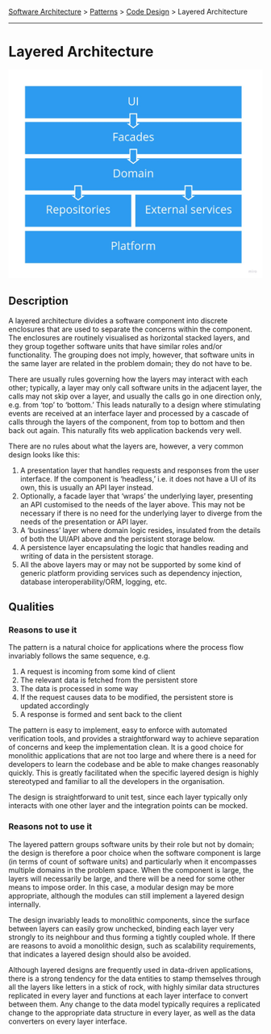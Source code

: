 [Software Architecture](../../..) > [Patterns](../..) > [Code Design](..) > Layered Architecture

---

# Layered Architecture

![Layered architecture](layered-architecture.jpg)

## Description

A layered architecture divides a software component into discrete enclosures that are used to separate the concerns within the component. The enclosures are routinely visualised as horizontal stacked layers, and they group together software units that have similar roles and/or functionality. The grouping does not imply, however, that software units in the same layer are related in the problem domain; they do not have to be.

There are usually rules governing how the layers may interact with each other; typically, a layer may only call software units in the adjacent layer, the calls may not skip over a layer, and usually the calls go in one direction only, e.g. from ‘top’ to ‘bottom.’ This leads naturally to a design where stimulating events are received at an interface layer and processed by a cascade of calls through the layers of the component, from top to bottom and then back out again. This naturally fits web application backends very well.

There are no rules about what the layers are, however, a very common design looks like this:
1. A presentation layer that handles requests and responses from the user interface. If the component is ‘headless,’ i.e. it does not have a UI of its own, this is usually an API layer instead.
2. Optionally, a facade layer that ‘wraps’ the underlying layer, presenting an API customised to the needs of the layer above. This may not be necessary if there is no need for the underlying layer to diverge from the needs of the presentation or API layer.
3. A ‘business’ layer where domain logic resides, insulated from the details of both the UI/API above and the persistent storage below.
4. A persistence layer encapsulating the logic that handles reading and writing of data in the persistent storage.
5. All the above layers may or may not be supported by some kind of generic platform providing services such as dependency injection, database interoperability/ORM, logging, etc.

## Qualities
### Reasons to use it
The pattern is a natural choice for applications where the process flow invariably follows the same sequence, e.g.
1. A request is incoming from some kind of client
2. The relevant data is fetched from the persistent store
3. The data is processed in some way
4. If the request causes data to be modified, the persistent store is updated accordingly
5. A response is formed and sent back to the client

The pattern is easy to implement, easy to enforce with automated verification tools, and provides a straightforward way to achieve separation of concerns and keep the implementation clean. It is a good choice for monolithic applications that are not too large and where there is a need for developers to learn the codebase and be able to make changes reasonably quickly. This is greatly facilitated when the specific layered design is highly stereotyped and familiar to all the developers in the organisation.

The design is straightforward to unit test, since each layer typically only interacts with one other layer and the integration points can be mocked.
### Reasons not to use it
The layered pattern groups software units by their role but not by domain; the design is therefore a poor choice when the software component is large (in terms of count of software units) and particularly when it encompasses multiple domains in the problem space. When the component is large, the layers will necessarily be large, and there will be a need for some other means to impose order. In this case, a modular design may be more appropriate, although the modules can still implement a layered design internally.

The design invariably leads to monolithic components, since the surface between layers can easily grow unchecked, binding each layer very strongly to its neighbour and thus forming a tightly coupled whole. If there are reasons to avoid a monolithic design, such as scalability requirements, that indicates a layered design should also be avoided.

Although layered designs are frequently used in data-driven applications, there is a strong tendency for the data entities to stamp themselves through all the layers like letters in a stick of rock, with highly similar data structures replicated in every layer and functions at each layer interface to convert between them. Any change to the data model typically requires a replicated change to the appropriate data structure in every layer, as well as the data converters on every layer interface.